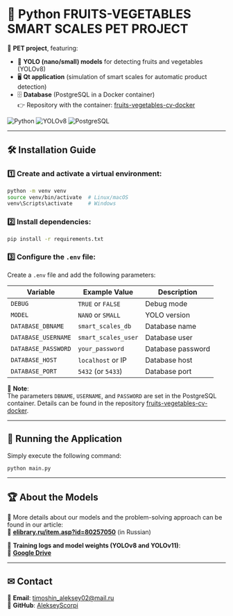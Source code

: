 # 🍏 Python FRUITS-VEGETABLES SMART SCALES PET PROJECT

🚀 **PET project**, featuring:
- 📸 **YOLO (nano/small) models** for detecting fruits and vegetables (YOLOv8)
- 🖥️ **Qt application** (simulation of smart scales for automatic product detection)
- 🗄️ **Database** (PostgreSQL in a Docker container)  
  👉 Repository with the container: [fruits-vegetables-cv-docker](https://github.com/AlekseyScorpi/fruits-vegetables-cv-docker)

![Python](https://img.shields.io/badge/python-3.11-blue)
![YOLOv8](https://img.shields.io/badge/YOLOv8-nano%2Fsmall-green)
![PostgreSQL](https://img.shields.io/badge/PostgreSQL-Docker-blue)

---

## 🛠 Installation Guide

### 1️⃣ Create and activate a virtual environment:
```bash
python -m venv venv
source venv/bin/activate  # Linux/macOS
venv\Scripts\activate     # Windows
```

### 2️⃣ Install dependencies:
```bash
pip install -r requirements.txt
```

### 3️⃣ Configure the `.env` file:
Create a `.env` file and add the following parameters:

| Variable           | Example Value           | Description |
|---------------------|-------------------------|----------|
| `DEBUG`            | `TRUE` or `FALSE`       | Debug mode |
| `MODEL`            | `NANO` or `SMALL`       | YOLO version |
| `DATABASE_DBNAME`  | `smart_scales_db`       | Database name |
| `DATABASE_USERNAME`| `smart_scales_user`     | Database user |
| `DATABASE_PASSWORD`| `your_password`        | Database password |
| `DATABASE_HOST`    | `localhost` or IP       | Database host |
| `DATABASE_PORT`    | `5432` (or `5433`)      | Database port |

🔹 **Note**:  
The parameters `DBNAME`, `USERNAME`, and `PASSWORD` are set in the PostgreSQL container. Details can be found in the repository [fruits-vegetables-cv-docker](https://github.com/AlekseyScorpi/fruits-vegetables-cv-docker).

---

## 🚀 Running the Application

Simply execute the following command:
```bash
python main.py
```

---

## 🏆 About the Models

📖 More details about our models and the problem-solving approach can be found in our article:  
📝 **[elibrary.ru/item.asp?id=80257050](https://elibrary.ru/item.asp?id=80257050)** (in Russian)

📂 **Training logs and model weights (YOLOv8 and YOLOv11)**:  
📎 **[Google Drive](https://drive.google.com/file/d/1d2SuxCLBYriJ4DaPlrhQIz8JvasaTVLF/view?usp=drive_link)**

---

## ✉ Contact
📧 **Email**: timoshin_aleksey02@mail.ru  
🐙 **GitHub**: [AlekseyScorpi](https://github.com/AlekseyScorpi)
